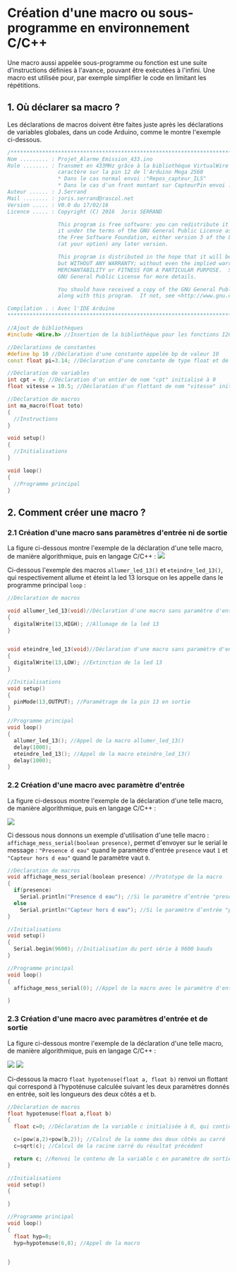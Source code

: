 # Création d'une macro ou sous-programme en environnement C/C++

Une macro aussi appelée sous-programme ou fonction est une suite d'instructions définies à l'avance, pouvant être exécutées à l'infini. Une macro est utilisée pour, par exemple simplifier le code en limitant les répétitions.

## 1. Où déclarer sa macro ?

Les déclarations de macros doivent être faites juste après les déclarations de variables globales, dans un code Arduino, comme le montre l'exemple ci-dessous.

```c++
/**************************************************************************************************
Nom ......... : Projet_Alarme_Emission_433.ino
Role ........ : Transmet en 433MHz grâce à la bibliothèque VirtualWire une chaîne de
                caractère sur la pin 12 de l'Arduino Mega 2560
                * Dans le cas normal envoi :"Repos_capteur_ILS"
                * Dans le cas d'un front montant sur CapteurPin envoi : "Alerte_capteur_ILS"
Auteur ...... : J.Serrand
Mail ........ : joris.serrand@rascol.net
Version ..... : V0.0 du 17/02/16
Licence ..... : Copyright (C) 2016  Joris SERRAND

                This program is free software: you can redistribute it and/or modify
                it under the terms of the GNU General Public License as published by
                the Free Software Foundation, either version 3 of the License, or
                (at your option) any later version.

                This program is distributed in the hope that it will be useful,
                but WITHOUT ANY WARRANTY; without even the implied warranty of
                MERCHANTABILITY or FITNESS FOR A PARTICULAR PURPOSE.  See the
                GNU General Public License for more details.

                You should have received a copy of the GNU General Public License
                along with this program.  If not, see <http://www.gnu.org/licenses/>

Compilation . : Avec l'IDE Arduino
****************************************************************************************************/

//Ajout de bibliothèques
#include <Wire.h> //Insertion de la bibliothèque pour les fonctions I2C

//Déclarations de constantes
#define bp 10 //Déclaration d'une constante appelée bp de valeur 10
const float pi=3.14; //Déclaration d'une constante de type float et de nom "pi" initialisée à 3.14

//Déclaration de variables
int cpt = 0; //Déclaration d'un entier de nom "cpt" initialisé à 0
float vitesse = 10.5; //Déclaration d'un flottant de nom "vitesse" initialisé à 10.5

//Déclaration de macros
int ma_macro(float toto)
{
  //Instructions
}

void setup()
{
  //Initialisations
}

void loop()
{
  //Programme principal
}

```

## 2. Comment créer une macro ?

### 2.1 Création d'une macro sans paramètres d'entrée ni de sortie

La figure ci-dessous montre l'exemple de la déclaration d'une telle macro, de manière algorithmique, puis en langage C/C++ :
![](/psti2d/arduino/figures/macro_sans_param_contour.svg)

Ci-dessous l'exemple des macros ```allumer_led_13()``` et ```eteindre_led_13()```, qui respectivement allume et éteint la led 13 lorsque on les appelle dans le programme principal ```loop``` :

```c++
//Déclaration de macros

void allumer_led_13(void)//Déclaration d'une macro sans paramètre d'entrée ni de sortie
{
  digitalWrite(13,HIGH); //Allumage de la led 13
}


void eteindre_led_13(void)//Déclaration d'une macro sans paramètre d'entrée ni de sortie
{
  digitalWrite(13,LOW); //Extinction de la led 13
}

//Initialisations
void setup()
{
  pinMode(13,OUTPUT); //Paramétrage de la pin 13 en sortie
}

//Programme principal
void loop()
{
  allumer_led_13(); //Appel de la macro allumer_led_13()
  delay(1000);
  eteindre_led_13(); //Appel de la macro eteindre_led_13()
  delay(1000);
}
```

### 2.2 Création d'une macro avec paramètre d'entrée

La figure ci-dessous montre l'exemple de la déclaration d'une telle macro, de manière algorithmique, puis en langage C/C++ :

![](/psti2d/arduino/figures/macro_avec_param-entree_contour.svg)


Ci dessous nous donnons un exemple d'utilisation d'une telle macro : ```affichage_mess_serial(boolean presence)```, permet d'envoyer sur le serial le message : ```"Presence d eau"``` quand le paramètre d'entrée ```presence``` vaut ```1``` et ```"Capteur hors d eau"``` quand le paramètre vaut ```0```.


```c++
//Déclaration de macros
void affichage_mess_serial(boolean presence) //Prototype de la macro
{
  if(presence)
    Serial.println("Presence d eau"); //Si le paramètre d’entrée "presence" vaut 1 affichage de "Presence d eau"
  else
    Serial.println("Capteur hors d eau"); //Si le paramètre d’entrée "presence" vaut 0 affichage de "Capteur hors d eau"
}

//Initialisations
void setup()
{
  Serial.begin(9600); //Initialisation du port série à 9600 bauds
}

//Programme principal
void loop()
{
  affichage_mess_serial(0); //Appel de la macro avec le paramètre d'entrée à 0, aura pour effet d'envoyer sur le serial le message : "Capteur hors d eau"

}
```


### 2.3 Création d'une macro avec paramètres d'entrée et de sortie

La figure ci-dessous montre l'exemple de la déclaration d'une telle macro, de manière algorithmique, puis en langage C/C++ :

![](/psti2d/arduino/figures/macro_avec_param-entree_sortie_contour_algo.svg)
![](/psti2d/arduino/figures/macro_avec_param-entree_sortie_contour_c.svg)


Ci-dessous la macro ```float hypotenuse(float a, float b)``` renvoi un flottant qui correspond à l’hypoténuse calculée suivant les deux paramètres donnés en entrée, soit les longueurs des deux côtés a et b.

```c++
//Déclaration de macros
float hypotenuse(float a,float b)
{
  float c=0; //Déclaration de la variable c initialisée à 0, qui contiendra le résultat

  c=(pow(a,2)+pow(b,2)); //Calcul de la somme des deux côtés au carré
  c=sqrt(c); //Calcul de la racine carré du résultat précédent

  return c; //Renvoi le contenu de la variable c en paramètre de sortie de la macro  
}

//Initialisations
void setup()
{

}

//Programme principal
void loop()
{
  float hyp=0;
  hyp=hypotenuse(6,8); //Appel de la macro


}
```
